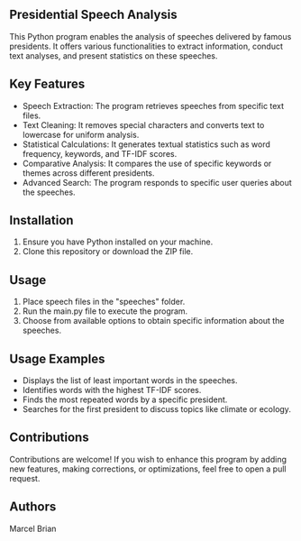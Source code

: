 ## Presidential Speech Analysis

This Python program enables the analysis of speeches delivered by famous presidents. It offers various functionalities to extract information, conduct text analyses, and present statistics on these speeches.

## Key Features

- Speech Extraction: The program retrieves speeches from specific text files.
- Text Cleaning: It removes special characters and converts text to lowercase for uniform analysis.
- Statistical Calculations: It generates textual statistics such as word frequency, keywords, and TF-IDF scores.
- Comparative Analysis: It compares the use of specific keywords or themes across different presidents.
- Advanced Search: The program responds to specific user queries about the speeches.

## Installation

1. Ensure you have Python installed on your machine.
2. Clone this repository or download the ZIP file.

## Usage

1. Place speech files in the "speeches" folder.
2. Run the main.py file to execute the program.
3. Choose from available options to obtain specific information about the speeches.
   
## Usage Examples

- Displays the list of least important words in the speeches.
- Identifies words with the highest TF-IDF scores.
- Finds the most repeated words by a specific president.
- Searches for the first president to discuss topics like climate or ecology.

## Contributions

Contributions are welcome! If you wish to enhance this program by adding new features, making corrections, or optimizations, feel free to open a pull request.

## Authors
Marcel Brian
